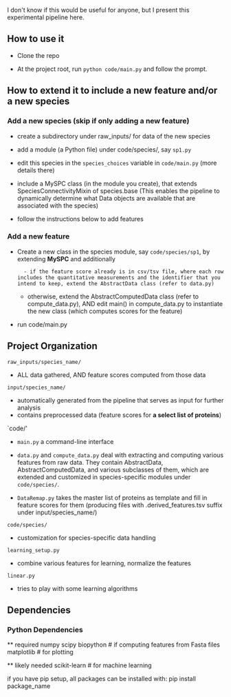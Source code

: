 

I don't know if this would be useful for anyone, but I present this experimental pipeline here.



## How to use it

- Clone the repo

- At the project root, run `python code/main.py` and follow the prompt.



## How to extend it to include a new feature and/or a new species

### Add a new species (skip if only adding a new feature)

- create a subdirectory under raw_inputs/ for data of the new species

- add a module (a Python file) under code/species/, say `sp1.py`

- edit this species in the `species_choices` variable in `code/main.py` (more details there)

- include a MySPC class (in the module you create), that extends SpeciesConnectivityMixin of species.base
(This enables the pipeline to dynamically determine what Data objects are available that are associated with the species)

- follow the instructions below to add features



### Add a new feature
- Create a new class in the species module, say `code/species/sp1`, by extending **MySPC** and additionally

    	- if the feature score already is in csv/tsv file, where each row includes the quantitative measurements and the identifier that you intend to keep, extend the AbstractData class (refer to data.py)

	- otherwise, extend the AbstractComputedData class (refer to compute_data.py), AND edit main() in compute_data.py to instantiate the new class (which computes scores for the feature)

- run code/main.py 


## Project Organization

`raw_inputs/species_name/`  	   	 
- ALL data gathered, AND feature scores computed from those data

`input/species_name/`

- automatically generated from the pipeline that serves as input for further analysis
- contains preprocessed data (feature scores for **a select list of proteins**)	      	


`code/'

- `main.py` a command-line interface

- `data.py` and `compute_data.py` deal with extracting and computing various features from raw data. They contain AbstractData, AbstractComputedData, and various subclasses of them, which are extended and customized in species-specific modules under `code/species/`.

- `DataRemap.py` takes the master list of proteins as template and fill in feature scores for them (producing files with .derived_features.tsv suffix under input/species_name/)

`code/species/`
- customization for species-specific data handling 

`learning_setup.py` 
- combine various features for learning, normalize the features

`linear.py` 
- tries to play with some learning algorithms		 	 



## Dependencies
### Python Dependencies
** required
numpy
scipy
biopython	# if computing features from Fasta files
matplotlib	# for plotting

** likely needed
scikit-learn 	# for machine learning

if you have pip setup, all packages can be installed with:
pip install package_name



<!-- have moved citation to raw_inputs/README.md 
## Citations

1. Belle A, Tanay A, Bitincka L, Shamir R, O’Shea EK. 2006. Quantification of protein half-lives in the budding yeast proteome. Proc Natl Acad Sci U S A 103:13004–13009.

2. Cherry JM, Hong EL, Amundsen C, Balakrishnan R, Binkley G, Chan ET, Christie KR, Costanzo MC, Dwight SS, Engel SR, Fisk DG, Hirschman JE, Hitz BC, Karra K, Krieger CJ, Miyasato SR, Nash RS, Park J, Skrzypek MS, Simison M, Weng S, Wong ED. 2011. Saccharomyces Genome Database: the genomics resource of budding yeast. Nucl. Acids Res. gkr1029.

3. The UniProt Consortium. 2014. Activities at the Universal Protein Resource (UniProt). Nucleic Acids Research 42:D191–D198.

4. Di Domenico T, Walsh I, Martin AJM, Tosatto SCE. 2012. MobiDB: a comprehensive database of intrinsic protein disorder annotations. Bioinformatics 28:2080–2081.

5. Venne AS, Vögtle F-N, Meisinger C, Sickmann A, Zahedi RP. 2013. Novel Highly Sensitive, Specific, and Straightforward Strategy for Comprehensive N-Terminal Proteomics Reveals Unknown Substrates of the Mitochondrial Peptidase Icp55. J. Proteome Res. 12:3823–3830.

6. Burton JL, Solomon MJ. 2001. D box and KEN box motifs in budding yeast Hsl1p are required for APC-mediated degradation and direct binding to Cdc20p and Cdh1p. Genes Dev 15:2381–2395.

-->